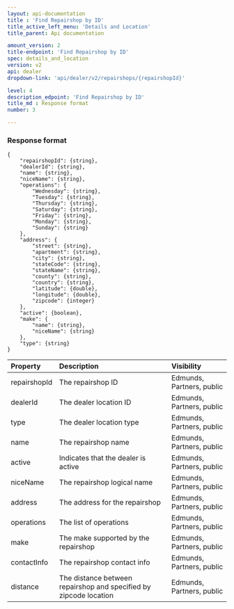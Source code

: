 ```yaml
---
layout: api-documentation
title : 'Find Repairshop by ID'
title_active_left_menu: 'Details and Location'
title_parent: Api documentation

amount_version: 2
title-endpoint: 'Find Repairshop by ID'
spec: details_and_location
version: v2
api: dealer
dropdown-link: 'api/dealer/v2/repairshops/{repairshopId}'

level: 4
description_edpoint: 'Find Repairshop by ID'
title_md : Response format
number: 3

---
```



### Response format

    {
        "repairshopId": {string},
        "dealerId": {string},
        "name": {string},
        "niceName": {string},
        "operations": {
            "Wednesday": {string},
            "Tuesday": {string},
            "Thursday": {string},
            "Saturday": {string},
            "Friday": {string},
            "Monday": {string},
            "Sunday": {string}
        },
        "address": {
            "street": {string},
            "apartment": {string},
            "city": {string},
            "stateCode": {string},
            "stateName": {string},
            "county": {string},
            "country": {string},
            "latitude": {double},
            "longitude": {double},
            "zipcode": {integer}
        },
        "active": {boolean},
        "make": {
            "name": {string},
            "niceName": {string}
        },
        "type": {string}
    }


| Property                      | Description                                                       | Visibility                |
|:------------------------------|:------------------------------------------------------------------|:--------------------------|
| repairshopId                  | The repairshop ID                                                 | Edmunds, Partners, public |
| dealerId                      | The dealer location ID                                            | Edmunds, Partners, public |
| type                          | The dealer location type                                          | Edmunds, Partners, public |
| name                          |The repairshop name                                                | Edmunds, Partners, public |
| active                        | Indicates that the dealer is active                               | Edmunds, Partners, public |
| niceName                      | The repairshop logical name                                       | Edmunds, Partners, public |
| address                       | The address for the repairshop                                    | Edmunds, Partners, public |
| operations                    | The list of operations                                            | Edmunds, Partners, public |
| make                          | The make supported by the repairshop                              | Edmunds, Partners, public |
| contactInfo                   | The repairshop contact info                                       | Edmunds, Partners, public | 
| distance                      | The distance between repairshop and specified by zipcode location | Edmunds, Partners, public |





